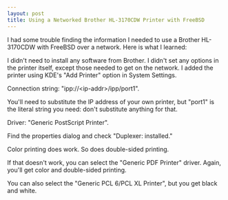 ```yaml
---
layout: post
title: Using a Networked Brother HL-3170CDW Printer with FreeBSD
---
```


I had some trouble finding the information I needed to use a Brother HL-3170CDW with FreeBSD over a network.
Here is what I learned:

I didn't need to install any software from Brother.
I didn't set any options in the printer itself, except those needed to get on the network.
I added the printer using KDE's "Add Printer" option in System Settings.

Connection string: "ipp://\<ip-addr\>/ipp/port1".

You'll need to substitute the IP address of your own printer, but "port1" is the literal string you need: don't substitute anything for that.

Driver: "Generic PostScript Printer".

Find the properties dialog and check "Duplexer: installed."

Color printing does work.
So does double-sided printing.

If that doesn't work, you can select the "Generic PDF Printer" driver.
Again, you'll get color and double-sided printing.

You can also select the "Generic PCL 6/PCL XL Printer", but you get black and white.

